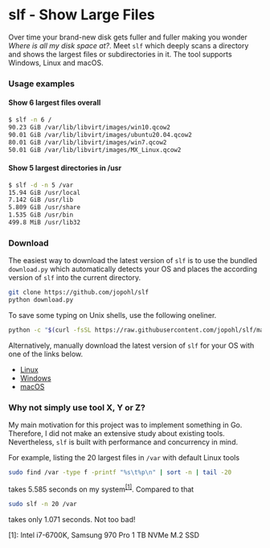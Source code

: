# slf - Show Large Files

Over time your brand-new disk gets fuller and fuller making you wonder _Where is all my disk space at?_. 
Meet ``` slf ``` which deeply scans a directory and shows the largest files or subdirectories in it. 
The tool supports Windows, Linux and macOS.

### Usage examples
#### Show 6 largest files overall
```bash
$ slf -n 6 /
90.23 GiB /var/lib/libvirt/images/win10.qcow2
90.01 GiB /var/lib/libvirt/images/ubuntu20.04.qcow2
80.01 GiB /var/lib/libvirt/images/win7.qcow2
50.01 GiB /var/lib/libvirt/images/MX_Linux.qcow2
```


#### Show 5 largest directories in /usr
```bash
$ slf -d -n 5 /var
15.94 GiB /usr/local
7.142 GiB /usr/lib
5.809 GiB /usr/share
1.535 GiB /usr/bin
499.8 MiB /usr/lib32
```

### Download

The easiest way to download the latest version of ```slf``` is to use the bundled ```download.py``` which automatically detects your OS and places the according version of ```slf``` into the current directory.
```bash
git clone https://github.com/jopohl/slf
python download.py
```

To save some typing on Unix shells, use the following oneliner.
```bash
python -c "$(curl -fsSL https://raw.githubusercontent.com/jopohl/slf/main/download.py)"
```

Alternatively, manually download the latest version of ```slf``` for your OS with one of the links below.
- [Linux](https://github.com/jopohl/slf/releases/latest/download/slf-linux-amd64.tar.gz)
- [Windows](https://github.com/jopohl/slf/releases/latest/download/slf-windows-amd64.zip)
- [macOS](https://github.com/jopohl/slf/releases/latest/download/slf-darwin-amd64.tar.gz)


### Why not simply use tool X, Y or Z?

My main motivation for this project was to implement something in Go. 
Therefore, I did not make an extensive study about existing tools. 
Nevertheless, ``` slf ``` is built with performance and concurrency in mind.

For example, listing the 20 largest files in ``` /var ``` with default Linux tools
```bash
sudo find /var -type f -printf "%s\t%p\n" | sort -n | tail -20
```
takes 5.585 seconds on my system<sup>[[1]](#mysystem)</sup>. Compared to that 
```bash
sudo slf -n 20 /var
```
takes only 1.071 seconds. Not too bad!

<a name="mysystem">[1]</a>: Intel i7-6700K, Samsung 970 Pro 1 TB NVMe M.2 SSD
